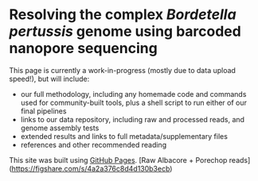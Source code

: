 # Resolving the complex *Bordetella pertussis* genome using barcoded nanopore sequencing

This page is currently a work-in-progress (mostly due to data upload speed!), but will include:
- our full methodology, including any homemade code and commands used for community-built tools, plus a shell script to run either of our final pipelines
- links to our data repository, including raw and processed reads, and genome assembly tests
- extended results and links to full metadata/supplementary files
- references and other recommended reading

This site was built using [GitHub Pages](https://pages.github.com/).
[Raw Albacore + Porechop reads] (https://figshare.com/s/4a2a376c8d4d130b3ecb)
